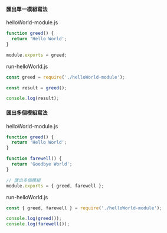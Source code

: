 #### 匯出單一模組寫法

helloWorld-module.js

```js
function greed() {
  return 'Hello World';
}

module.exports = greed;
```

run-helloWorld.js

```js
const greed = require('./helloWorld-module');

const result = greed();

console.log(result);
```

#### 匯出多個模組寫法

helloWorld-module.js

```js
function greed() {
  return 'Hello World';
}

function farewell() {
  return 'Goodbye World';
}

// 匯出多個模組
module.exports = { greed, farewell };
```

run-helloWorld.js

```js
const { greed, farewell } = require('./helloWorld-module');

console.log(greed());
console.log(farewell());
```
